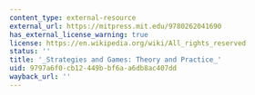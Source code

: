 ```yaml
---
content_type: external-resource
external_url: https://mitpress.mit.edu/9780262041690
has_external_license_warning: true
license: https://en.wikipedia.org/wiki/All_rights_reserved
status: ''
title: '_Strategies and Games: Theory and Practice_'
uid: 9797a6f0-cb12-449b-bf6a-a6db8ac407dd
wayback_url: ''
---
```

